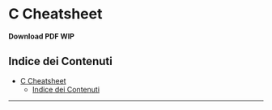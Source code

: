 # C Cheatsheet
**Download PDF WIP**

## Indice dei Contenuti

- [C Cheatsheet](#c-cheatsheet)
  - [Indice dei Contenuti](#indice-dei-contenuti)

---

<!-- ## Basi -->

<br>
